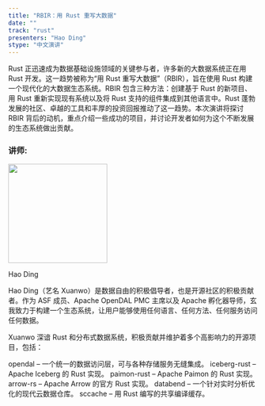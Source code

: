 ```yaml
---
title: "RBIR：用 Rust 重写大数据"
date: ""
track: "rust"
presenters: "Hao Ding"
stype: "中文演讲"
---
```


Rust 正迅速成为数据基础设施领域的关键参与者，许多新的大数据系统正在用 Rust 开发。这一趋势被称为“用 Rust 重写大数据”（RBIR），旨在使用 Rust 构建一个现代化的大数据生态系统。RBIR 包含三种方法：创建基于 Rust 的新项目、用 Rust 重新实现现有系统以及将 Rust 支持的组件集成到其他语言中。Rust 蓬勃发展的社区、卓越的工具和丰厚的投资回报推动了这一趋势。本次演讲将探讨 RBIR 背后的动机，重点介绍一些成功的项目，并讨论开发者如何为这个不断发展的生态系统做出贡献。

### 讲师:

<img src="https://sessionize.com/image/39cb-400o400o1-HpjfKW4W5qSJTBpFi7JwA.jpg" width="200" /><br/>

Hao Ding

Hao Ding（艺名 Xuanwo）是数据自由的积极倡导者，也是开源社区的积极贡献者。作为 ASF 成员、Apache OpenDAL PMC 主席以及 Apache 孵化器导师，玄我致力于构建一个生态系统，让用户能够使用任何语言、任何方法、任何服务访问任何数据。

Xuanwo 深谙 Rust 和分布式数据系统，积极贡献并维护着多个高影响力的开源项目，包括：

opendal – 一个统一的数据访问层，可与各种存储服务无缝集成。
iceberg-rust – Apache Iceberg 的 Rust 实现。
paimon-rust – Apache Paimon 的 Rust 实现。
arrow-rs – Apache Arrow 的官方 Rust 实现。
databend – 一个针对实时分析优化的现代云数据仓库。
sccache – 用 Rust 编写的共享编译缓存。